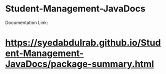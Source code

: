 # Student-Management-JavaDocs

Documentation Link:
# https://syedabdulrab.github.io/Student-Management-JavaDocs/package-summary.html
